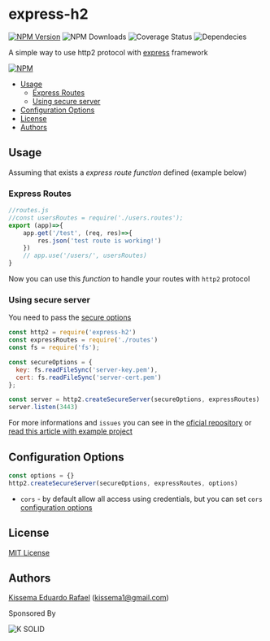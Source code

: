 # express-h2

[![NPM Version][npm-image]][npm-url]
![NPM Downloads][downloads-image]
![Coverage Status][coverage-image]
![Dependecies][dependencies-image]

A simple way to use http2 protocol with [express](http://expressjs.com/) framework

[![NPM](https://nodei.co/npm/express-h2.png)](https://nodei.co/npm/express-h2/)

* [Usage](#usage)
  * [Express Routes](#express-routes)
  * [Using secure server](#using-secure-server)
* [Configuration Options](#configuration-options)
* [License](#license)
* [Authors](#authors)

## Usage

Assuming that exists a *express route function* defined (example below)
### Express Routes

```js
//routes.js
//const usersRoutes = require('./users.routes');
export (app)=>{
    app.get('/test', (req, res)=>{
        res.json('test route is working!')
    })
    // app.use('/users/', usersRoutes)
}
```

Now you can use this *function* to handle your routes with `http2` protocol

### Using secure server
You need to pass the [secure options](https://nodejs.org/api/http2.html#http2_http2_createsecureserver_options_onrequesthandler)

```js
const http2 = require('express-h2')
const expressRoutes = require('./routes')
const fs = require('fs');

const secureOptions = {
  key: fs.readFileSync('server-key.pem'),
  cert: fs.readFileSync('server-cert.pem')
};

const server = http2.createSecureServer(secureOptions, expressRoutes)
server.listen(3443)
```
For more informations and `issues` you can see in the [oficial repository](https://github.com/ksoliddev/express-h2) or [read this article with example project](https://medium.com/@kissema1/the-easy-way-to-use-http2-protocol-with-express-framework-dfae4f8e9689?source=friends_link&sk=b6986b8dac15016b684b08b618567249)

## Configuration Options
```js
const options = {}
http2.createSecureServer(secureOptions, expressRoutes, options)
```

 - `cors` - by default allow all access using credentials, but you can set `cors` [configuration options](https://expressjs.com/en/resources/middleware/cors.html#configuration-options)

## License

[MIT License](http://www.opensource.org/licenses/mit-license.php)

## Authors

[Kissema Eduardo Rafael](https://github.com/kissema) ([kissema1@gmail.com](mailto:kissema1@gmail.com))

[downloads-image]: https://img.shields.io/npm/dt/express-h2.svg
[downloads-url]: https://npmjs.org/package/express-h2
[npm-image]: https://img.shields.io/npm/v/express-h2.svg
[npm-url]: https://npmjs.org/package/express-h2
[dependencies-image]: https://img.shields.io/david/ksoliddev/express-h2.svg
[coverage-image]: https://coveralls.io/repos/github/ksoliddev/express-h2/badge.svg?branch=master
Sponsored By

![K SOLID](https://i.ibb.co/hdbG7t8/K-SOLID.png)